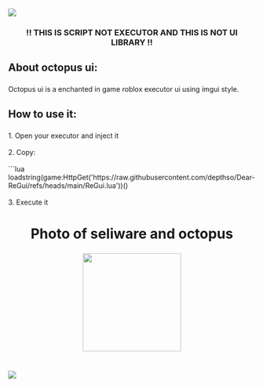 <br clear="both">

<div>
  <img style="100%" src="https://capsule-render.vercel.app/api?type=waving&height=100&section=header&reversal=false&text=OCTOPUS%20UI&fontSize=70&fontColor=FFFFFF&fontAlign=50&fontAlignY=50&stroke=-&descSize=20&descAlign=50&descAlignY=50&theme=onedark"  />
</div>

###

<h3 align="center">!! THIS IS SCRIPT NOT EXECUTOR AND THIS IS NOT UI LIBRARY !!</h3>

###

<h2 align="left">About octopus ui:</h2>

###

<p align="left">Octopus ui is a enchanted in game roblox executor ui using imgui style.</p>

###

<h2 align="left">How to use it:</h2>

###

<p align="left">1. Open your executor and inject it<br><br>2. Copy:<br><br>```lua loadstring(game:HttpGet('https://raw.githubusercontent.com/depthso/Dear-ReGui/refs/heads/main/ReGui.lua'))()<br><br>3. Execute it</p>

###

<h1 align="center">Photo of seliware and octopus</h1>

###

<div align="center">
  <img height="200" src="https://cdn.discordapp.com/attachments/1421461435761950792/1422949985674334228/image.png?ex=68de88f1&is=68dd3771&hm=7007e1ea397aca11e0fb942544fa6c5d119905b25cf4be7246e5c5bfda511333&"  />
</div>

###

<br clear="both">

<div>
  <img style="100%" src="https://capsule-render.vercel.app/api?type=waving&height=100&section=footer&reversal=false&fontSize=70&fontColor=FFFFFF&fontAlign=50&fontAlignY=50&stroke=-&descSize=20&descAlign=50&descAlignY=50&theme=onedark"  />
</div>

###
